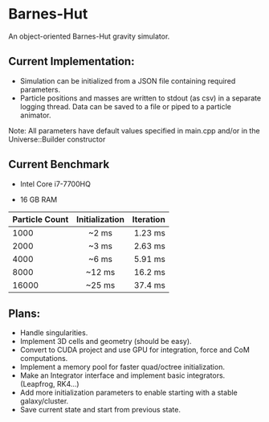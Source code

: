 # Barnes-Hut

An object-oriented Barnes-Hut gravity simulator.

## Current Implementation:
- Simulation can be initialized from a JSON file containing required parameters.
- Particle positions and masses are written to stdout (as csv) in a separate logging thread. Data can be saved to a file or piped to a particle animator.

Note: All parameters have default values specified in main.cpp and/or in the Universe::Builder constructor

## Current Benchmark

- Intel Core i7-7700HQ

- 16 GB RAM

|Particle Count|Initialization|Iteration|
| :------------- | :----------: | -----------: |
|  1000 | ~2 ms   |    1.23 ms |
|2000|~3 ms|2.63 ms|
|4000|~6 ms|5.91 ms|
|8000|~12 ms|16.2 ms|
|16000|~25 ms|37.4 ms|




## Plans:
- Handle singularities.
- Implement 3D cells and geometry (should be easy).
- Convert to CUDA project and use GPU for integration, force and CoM computations.
- Implement a memory pool for faster quad/octree initialization.
- Make an Integrator interface and implement basic integrators. (Leapfrog, RK4...)
- Add more initialization parameters to enable starting with a stable galaxy/cluster.
- Save current state and start from previous state.

